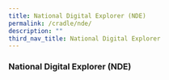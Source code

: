 ```yaml
---
title: National Digital Explorer (NDE)
permalink: /cradle/nde/
description: ""
third_nav_title: National Digital Explorer
---
```

### **National Digital Explorer (NDE)**
